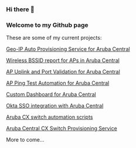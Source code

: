 ### Hi there 👋
### Welcome to my Github page

These are some of my current projects:

<a href="https://github.com/WifiGuyWill/Geo-Auto-Provsioning-Service">Geo-IP Auto Provisioning Service for Aruba Central</a>

<a href="https://github.com/WifiGuyWill/Aruba-Central-BSSID-Report">Wireless BSSID report for APs in Aruba Central</a>

<a href="https://github.com/WifiGuyWill/Aruba-Central-AP-Port-Validation-Script">AP Uplink and Port Validation for Aruba Central</a>

<a href="https://github.com/WifiGuyWill/Aruba-Central-Automated-Ping">AP Ping Test Automation for Aruba Central</a>

<a href="https://github.com/WifiGuyWill/central-dashboard">Custom Dashboard for Aruba Central</a>

<a href="https://github.com/WifiGuyWill/ArubaCentralSSO">Okta SSO integration with Aruba Central</a>

<a href="https://github.com/WifiGuyWill/CX-Python-Scripts">Aruba CX switch automation scripts</a>

<a href="https://github.com/WifiGuyWill/Aruba-Central-CX-Provisioning-Service">Aruba Central CX Switch Provisioning Service</a>

More to come...

<!--
**WifiGuyWill/WifiGuyWill** is a ✨ _special_ ✨ repository because its `README.md` (this file) appears on your GitHub profile.

Here are some ideas to get you started:

- 🔭 I’m currently working on ...
- 🌱 I’m currently learning ...
- 👯 I’m looking to collaborate on ...
- 🤔 I’m looking for help with ...
- 💬 Ask me about ...
- 📫 How to reach me: ...
- 😄 Pronouns: ...
- ⚡ Fun fact: ...
-->
